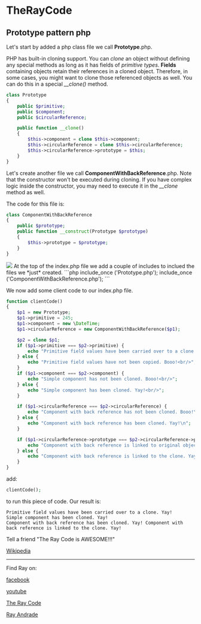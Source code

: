 # TheRayCode
## Prototype pattern php

Let's start by added a php class file we call **Prototype**.php.

PHP has built-in cloning support. 
You can *clone* an object without defining any special methods as long as it has fields of *primitive types*.
**Fields** containing objects retain their references in a cloned object.
Therefore, in some cases, you might want to clone those referenced objects as well. 
You can do this in a special *__clone()* method.
```php
class Prototype
{
    public $primitive;
    public $component;
    public $circularReference;

    public function __clone()
    {
        $this->component = clone $this->component;
        $this->circularReference = clone $this->circularReference;
        $this->circularReference->prototype = $this;
    }
}
```
Let's create another file we call **ComponentWithBackReference**.php.
Note that the constructor won't be executed during cloning. 
If you have complex logic inside the constructor, you may need to execute it in the *__clone* method as well.

The code for this file is:
```php
class ComponentWithBackReference
{
    public $prototype;
    public function __construct(Prototype $prototype)
    {
        $this->prototype = $prototype;
    }
}

```
<img src="..TheRayCode/UMLs/images/Prototype119-java.png"/>
At the top of the index.php file we add a couple of includes to inclued the files we *just* created.
```php
include_once ('Prototype.php');
include_once ('ComponentWithBackReference.php');
```

We now add some client code to our index.php file.
```php
function clientCode()
{
    $p1 = new Prototype;
    $p1->primitive = 245;
    $p1->component = new \DateTime;
    $p1->circularReference = new ComponentWithBackReference($p1);

    $p2 = clone $p1;
    if ($p1->primitive === $p2->primitive) {
        echo "Primitive field values have been carried over to a clone. Yay!<br/>";
    } else {
        echo "Primitive field values have not been copied. Booo!<br/>";
    }
    if ($p1->component === $p2->component) {
        echo "Simple component has not been cloned. Booo!<br/>";
    } else {
        echo "Simple component has been cloned. Yay!<br/>";
    }

    if ($p1->circularReference === $p2->circularReference) {
        echo "Component with back reference has not been cloned. Booo!\n";
    } else {
        echo "Component with back reference has been cloned. Yay!\n";
    }

    if ($p1->circularReference->prototype === $p2->circularReference->prototype) {
        echo "Component with back reference is linked to original object. Booo!\n";
    } else {
        echo "Component with back reference is linked to the clone. Yay!\n";
    }
}
```

add:
```php
clientCode();
```
to run this piece of code. Our result is:
```result
Primitive field values have been carried over to a clone. Yay!
Simple component has been cloned. Yay!
Component with back reference has been cloned. Yay! Component with back reference is linked to the clone. Yay!
```
Tell a friend "The Ray Code is AWESOME!!!"


[Wikipedia](https://en.wikipedia.org/wiki/Prototype_pattern)

----------------------------------------------------------------------------------------------------

Find Ray on:

[facebook](https://www.facebook.com/TheRayCode/)

[youtube](https://www.youtube.com/user/AndradeRay/)

[The Ray Code](https://www.RayAndrade.com)

[Ray Andrade](https://www.RayAndrade.org)
